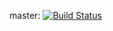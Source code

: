 master: [![Build Status](https://travis-ci.org/szalymon/mobilszoftver-labor.svg?branch=master)](https://travis-ci.org/szalymon/mobilszoftver-labor)
